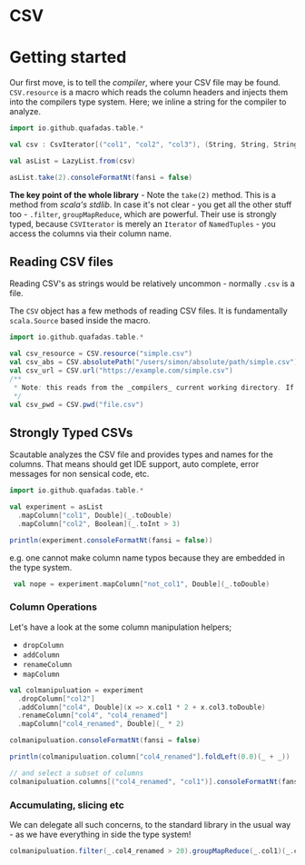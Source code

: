 # CSV


# Getting started

Our first move, is to tell the _compiler_, where your CSV file may be found. `CSV.resource` is a macro which reads the column headers and injects them into the compilers type system. Here; we inline a string for the compiler to analyze.


```scala mdoc
import io.github.quafadas.table.*

val csv : CsvIterator[("col1", "col2", "col3"), (String, String, String)] = CSV.fromString("col1,col2,col3\n1,2,7\n3,4,8\n5,6,9")

val asList = LazyList.from(csv)

asList.take(2).consoleFormatNt(fansi = false)

```

**The key point of the whole library** - Note the `take(2)` method. This is a method from _scala's stdlib_. In case it's not clear - you get all the other stuff too - `.filter`, `groupMapReduce`, which are powerful. Their use is strongly typed, because `CSVIterator` is merely an `Iterator` of `NamedTuples` - you access the columns via their column name.

## Reading CSV files

Reading CSV's as strings would be relatively uncommon - normally `.csv` is a file.

The `CSV` object has a few methods of reading CSV files. It is fundamentally `scala.Source` based inside the macro.

```scala
import io.github.quafadas.table.*

val csv_resource = CSV.resource("simple.csv")
val csv_abs = CSV.absolutePath("/users/simon/absolute/path/simple.csv")
val csv_url = CSV.url("https://example.com/simple.csv")
/**
 * Note: this reads from the _compilers_ current working directory. If you are compiling via bloop through scala-cli, for example, then this will * read the temporary directory _bloop_ is running in, _not_ your project directory.
 */
val csv_pwd = CSV.pwd("file.csv")

```

## Strongly Typed CSVs

Scautable analyzes the CSV file and provides types and names for the columns. That means should get IDE support, auto complete, error messages for non sensical code, etc.


```scala mdoc
import io.github.quafadas.table.*

val experiment = asList
  .mapColumn["col1", Double](_.toDouble)
  .mapColumn["col2", Boolean](_.toInt > 3)

println(experiment.consoleFormatNt(fansi = false))

```
e.g. one cannot make column name typos because they are embedded in the type system.

```scala mdoc:fail sc:nocompile
 val nope = experiment.mapColumn["not_col1", Double](_.toDouble)

```


### Column Operations

Let's have a look at the some column manipulation helpers;

- `dropColumn`
- `addColumn`
- `renameColumn`
- `mapColumn`

```scala mdoc
val colmanipuluation = experiment
  .dropColumn["col2"]
  .addColumn["col4", Double](x => x.col1 * 2 + x.col3.toDouble)
  .renameColumn["col4", "col4_renamed"]
  .mapColumn["col4_renamed", Double](_ * 2)

colmanipuluation.consoleFormatNt(fansi = false)

println(colmanipuluation.column["col4_renamed"].foldLeft(0.0)(_ + _))

// and select a subset of columns
colmanipuluation.columns[("col4_renamed", "col1")].consoleFormatNt(fansi = false)

```

### Accumulating, slicing etc

We can delegate all such concerns, to the standard library in the usual way - as we have everything in side the type system!

```scala mdoc sc:nocompile
colmanipuluation.filter(_.col4_renamed > 20).groupMapReduce(_.col1)(_.col4_renamed)(_ + _)

```
